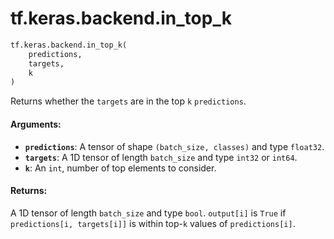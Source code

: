 <div itemscope itemtype="http://developers.google.com/ReferenceObject">
<meta itemprop="name" content="tf.keras.backend.in_top_k" />
<meta itemprop="path" content="Stable" />
</div>

# tf.keras.backend.in_top_k

``` python
tf.keras.backend.in_top_k(
    predictions,
    targets,
    k
)
```

Returns whether the `targets` are in the top `k` `predictions`.

#### Arguments:

* <b>`predictions`</b>: A tensor of shape `(batch_size, classes)` and type `float32`.
* <b>`targets`</b>: A 1D tensor of length `batch_size` and type `int32` or `int64`.
* <b>`k`</b>: An `int`, number of top elements to consider.


#### Returns:

A 1D tensor of length `batch_size` and type `bool`.
`output[i]` is `True` if `predictions[i, targets[i]]` is within top-`k`
values of `predictions[i]`.